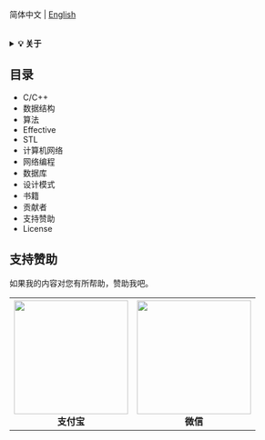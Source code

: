 <div align="left">
简体中文 
|
<a href="https://github.com/ccldmf/C-Plus-Plus/blob/master/README_en.md">English</a>
</div> 
<br>

<b><details><summary>💡 关于</summary></b>
本仓库主要是介绍C/C+++技术方向的一些基础知识总结，包括C/C++编程语言，数据结构，算法，网络编程等，期望对大家学习有所帮助。
  
仓库内容如有错误或改进，欢迎issue。由于本人水平有限，仓库中的知识点来自本人原创、笔记、博文等，如有遗漏或者错误，请issue提出。转载请注明出处，不得用于商业目的。

</details>

## 目录
* C/C++
* 数据结构
* 算法
* Effective
* STL
* 计算机网络
* 网络编程
* 数据库
* 设计模式
* 书籍
* 贡献者
* 支持赞助
* License

<a id="support-sponsor"></a>
## 支持赞助
如果我的内容对您有所帮助，赞助我吧。
<table>
  <tbody>
    <tr>
      <th align="center" style="height=200 width="200">
          <img src="https://github.com/ccldmf/Images/blob/master/WeChat.png" height="200" width="200" ><br>
          支付宝
      </th>
      <th align="center" style="height=200 width="200">
          <img src="https://github.com/ccldmf/Images/blob/master/WeChat.png" height="200" width="200" ><br>
          微信
      </th>
    </tr>
  </tbody>
</table>

